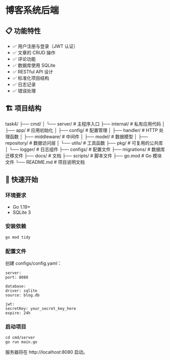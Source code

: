 # 博客系统后端
## 📋 功能特性

- ✅ 用户注册与登录（JWT 认证）
- ✅ 文章的 CRUD 操作
- ✅ 评论功能
- ✅ 数据库使用 SQLite
- ✅ RESTful API 设计
- ✅ 标准化项目结构
- ✅ 日志记录
- ✅ 错误处理

## 🏗️ 项目结构
task4/
├── cmd/
│ └── server/ # 主程序入口
├── internal/ # 私有应用代码
│ ├── app/ # 应用初始化
│ ├── config/ # 配置管理
│ ├── handler/ # HTTP 处理函数
│ ├── middleware/ # 中间件
│ ├── model/ # 数据模型
│ ├── repository/ # 数据访问层
│ └── utils/ # 工具函数
├── pkg/ # 可复用的公共库
│ └── logger/ # 日志组件
├── configs/ # 配置文件
├── migrations/ # 数据库迁移文件
├── docs/ # 文档
├── scripts/ # 脚本文件
├── go.mod # Go 模块文件
└── README.md # 项目说明文档


## 🚀 快速开始

### 环境要求

- Go 1.19+
- SQLite 3

### 安装依赖

```bash
go mod tidy
```

### 配置文件
创建 configs/config.yaml：
```
server:
port: 8080

database:
driver: sqlite
source: blog.db

jwt:
secretKey: your_secret_key_here
expire: 24h
```
### 启动项目
```
cd cmd/server
go run main.go
```
服务器将在 http://localhost:8080 启动。
